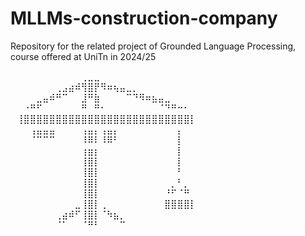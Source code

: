 # MLLMs-construction-company
Repository for the related project of Grounded Language Processing, course offered at UniTn in 2024/25

⠀⠀⠀⠀⠀⠀⠀⠀⠀⠀⠀⢀⣀⣀⠀⠀⠀⠀⠀⠀⠀⠀⠀⠀⠀⠀⠀⠀⠀⠀
⠀⠀⠀⠀⠀⠀⠀⢀⣠⣴⠾⢻⣿⡟⠻⠶⢦⣤⣀⡀⠀⠀⠀⠀⠀⠀⠀⠀⠀⠀   
⠀⠀⠀⠀⣀⣤⠾⠛⠉⠀⠀⣸⠛⣷⠀⠀⠀⠀⠉⠙⠻⠶⣦⣤⣀⠀⠀⠀⠀⠀
⠀⠀⠐⠛⠋⠀⠀⠀⠀⠀⠀⠛⠀⠛⠂⠀⠀⠀⠀⠀⠀⠀⠀⠈⠙⠛⠒⠂⠀⠀
⠀⢸⣿⣿⣿⣿⣿⣿⣿⣿⣿⣿⣿⣿⣿⣿⣿⣿⣿⣿⣿⣿⣿⣿⣿⣿⣿⣿⡇⠀
⠀⠀⠀⢠⣤⣤⣤⠀⠀⠀⠀⢠⣤⡄⢠⣤⡄⠀⠀⠀⠀⠀⠀⠀⠀⠀⡄⠀⠀⠀
⠀⠀⠀⠈⠉⠉⠉⠀⠀⠀⠀⠸⠿⠇⠸⠿⠃⠀⠀⠀⠀⠀⠀⠀⠀⠀⡇⠀⠀⠀
⠀⠀⠀⠀⠀⠀⠀⠀⠀⠀⠀⢰⣶⡆⠀⠀⠀⠀⠀⠀⠀⠀⠀⠀⠀⠀⡇⠀⠀⠀
⠀⠀⠀⠀⠀⠀⠀⠀⠀⠀⠀⢸⣿⡇⠀⠀⠀⠀⠀⠀⠀⠀⠀⠀⠀⠀⡇⠀⠀⠀
⠀⠀⠀⠀⠀⠀⠀⠀⠀⠀⠀⢸⣿⡇⠀⠀⠀⠀⠀⠀⠀⠀⠀⠀⠀⠀⠃⠀⠀⠀
⠀⠀⠀⠀⠀⠀⠀⠀⠀⠀⠀⢸⣿⡇⠀⠀⠀⠀⠀⠀⠀⠀⠀⠀⠀⡀⠃⡀⠀⠀
⠀⠀⠀⠀⠀⠀⠀⠀⠀⠀⠀⢸⣿⡇⠀⠀⠀⠀⠀⠀⠀⠀⠀⠀⠘⠋⠈⠛⠀⠀
⠀⠀⠀⠀⠀⠀⠀⠀⠀⠀⣀⢸⣿⡇⢀⠀⠀⠀⠀⠀⠀⠀⠀⠀⣿⣿⣿⣿⡇⠀
⠀⠀⠀⠀⠀⠀⠀⢀⣴⠾⠋⢸⣿⡇⠈⠳⣦⡀⠀⠀⠀⠀⠀⠀⠀⠀⠀⠀⠀⠀
⠀⠀⠀⠀⠀⠀⠀⠈⠁⠀⠀⠈⠛⠃⠀⠀⠀⠉⠀⠀⠀⠀⠀⠀⠀⠀⠀⠀⠀⠀
